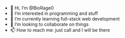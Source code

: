 - 👋 Hi, I’m @BioRage0
- 👀 I’m interested in programming and stuff
- 🌱 I’m currently learning full-stack web development
- 💞️ I’m looking to collaborate on things
- 📫 How to reach me: just call and I will be there

<!---
BioRage0/BioRage0 is a ✨ special ✨ repository because its `README.md` (this file) appears on your GitHub profile.
You can click the Preview link to take a look at your changes.
--->
